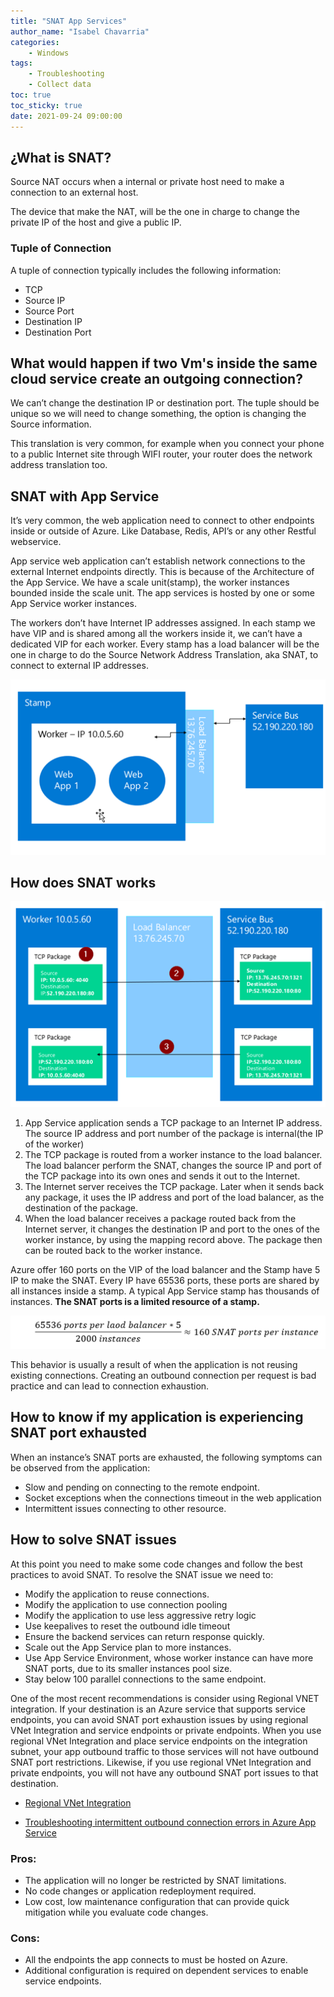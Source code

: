 ```yaml
---
title: "SNAT App Services"
author_name: "Isabel Chavarria"
categories:
    - Windows
tags:
    - Troubleshooting
    - Collect data
toc: true
toc_sticky: true
date: 2021-09-24 09:00:00
---
```


## ¿What is SNAT? 

Source NAT occurs when a internal or private host need to make a connection to an external host.  

The device that make the NAT, will be the one in charge to change the private IP of the host and give a public IP.

### Tuple of Connection

A tuple of connection typically includes the following information:

- TCP
- Source IP
- Source Port
- Destination IP
- Destination Port

## What would happen if two Vm's inside the same cloud service create an outgoing connection? 

We can’t change the destination IP or destination port. The tuple should be unique so we will need to change something, the option is changing the Source information. 

This translation is very common, for example when you connect your phone to a public Internet site through WIFI router, your router does the network address translation too.

## SNAT with App Service 

It’s very common, the  web application need to connect to other endpoints inside or outside of Azure. Like Database, Redis, API’s or any other Restful webservice. 

App service web application can’t establish network connections to the external Internet endpoints directly.
This is because of the Architecture  of the App Service. We have a scale unit(stamp), the worker instances bounded inside the scale unit. The app services is hosted by one or some App Service worker instances. 

The workers don’t have Internet IP addresses assigned. In each stamp we have VIP and is shared among all the workers inside it, we can’t have a dedicated VIP for each worker. Every stamp has a load balancer will be the one in charge to do the Source Network Address Translation, aka SNAT, to connect to external IP addresses.


![flow](/media/2021/SNAT/01.png)

## How does SNAT works

![flow](/media/2021/SNAT/02.png)

1.  App Service application sends a TCP package to an Internet IP address. The source IP address and port number of the package is internal(the IP of the worker)
2.  The TCP package is routed from a worker instance to the load balancer. The load balancer perform the SNAT, changes the source IP and port of the TCP package into its own ones and sends it out to the Internet.
3.  The Internet server receives the TCP package. Later when it sends back any package, it uses the IP address and port of the load balancer, as the destination of the package.
4.  When the load balancer receives a package routed back from the Internet server, it changes the destination IP and port to the ones of the worker instance, by using the mapping record above. The package then can be routed back to the worker instance.

Azure offer 160 ports on the VIP of the load balancer and the Stamp have 5 IP to make the SNAT. Every IP have 65536 ports, these ports are shared by all instances inside a stamp. A typical App Service stamp has thousands of instances. **The SNAT ports is a limited resource of a stamp.**

![flow](/media/2021/SNAT/03.png)

This behavior is usually a result of when the application is not reusing existing connections. Creating an outbound connection per request is bad practice and can lead to connection exhaustion.


## How to know if my application is experiencing SNAT port exhausted

When an instance’s SNAT ports are exhausted, the following symptoms can be observed from the application:
-  Slow and pending on connecting to the remote endpoint.
-   Socket exceptions when the connections timeout in the web application
-   Intermittent issues connecting to other resource.

## How to solve SNAT issues

At this point you need to make some code changes and follow the best practices to avoid SNAT. To resolve the SNAT issue we need to:

- Modify the application to reuse connections.
-   Modify the application to use connection pooling
-   Modify the application to use less aggressive retry logic
-   Use keepalives to reset the outbound idle timeout
-   Ensure the backend services can return response quickly.
-   Scale out the App Service plan to more instances.
-   Use App Service Environment, whose worker instance can have more SNAT ports, due to its smaller instances pool size.
-   Stay below 100 parallel connections to the same endpoint. 

One of the most recent recommendations is consider using Regional VNET integration. If your destination is an Azure service that supports service endpoints, you can avoid SNAT port exhaustion issues by using regional VNet Integration and service endpoints or private endpoints.
When you use regional VNet Integration and place service endpoints on the integration subnet, your app outbound traffic to those services will not have outbound SNAT port restrictions. Likewise, if you use regional VNet Integration and private endpoints, you will not have any outbound SNAT port issues to that destination.
-    [Regional VNet Integration](https://docs.microsoft.com/en-us/azure/app-service/web-sites-integrate-with-vnet#regional-vnet-integration)

-   [Troubleshooting intermittent outbound connection errors in Azure App Service](https://docs.microsoft.com/azure/app-service/troubleshoot-intermittent-outbound-connection-errors#avoiding-the-problem)


### Pros:
-  The application will no longer be restricted by SNAT limitations.
-   No code changes or application redeployment required.
-   Low cost, low maintenance configuration that can provide quick mitigation while you evaluate code changes.
### Cons:
-   All the endpoints the app connects to must be hosted on Azure.
-   Additional configuration is required on dependent services to enable service endpoints.


  

